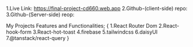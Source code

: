 1.Live Link:  https://final-project-cd660.web.app
2.Github-(client-side) repo: 
3.Github-(Server-side) reop: 



My Projects Features and Functionalities;
{
    1.React Router Dom
    2.React-hook-form
    3.React-hot-toast
    4.firebase
    5.tailwindcss
    6.daisyUI
    7.@tanstack/react-query
}